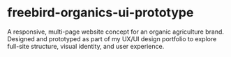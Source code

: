 # freebird-organics-ui-prototype
A responsive, multi-page website concept for an organic agriculture brand.   Designed and prototyped as part of my UX/UI design portfolio to explore full-site structure, visual identity, and user experience.
